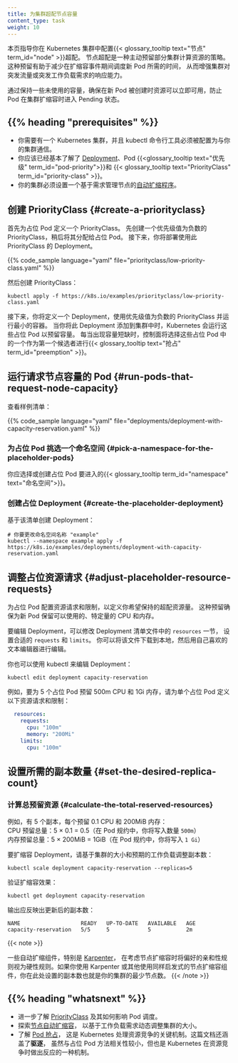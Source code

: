 ```yaml
---
title: 为集群超配节点容量
content_type: task
weight: 10
---
```

<!--
title: Overprovision Node Capacity For A Cluster
content_type: task
weight: 10
-->

<!-- overview -->

<!--
This page guides you through configuring {{< glossary_tooltip text="Node" term_id="node" >}}
overprovisioning in your Kubernetes cluster. Node overprovisioning is a strategy that proactively
reserves a portion of your cluster's compute resources. This reservation helps reduce the time
required to schedule new pods during scaling events, enhancing your cluster's responsiveness
to sudden spikes in traffic or workload demands.

By maintaining some unused capacity, you ensure that resources are immediately available when
new pods are created, preventing them from entering a pending state while the cluster scales up.
-->
本页指导你在 Kubernetes 集群中配置{{< glossary_tooltip text="节点" term_id="node" >}}超配。
节点超配是一种主动预留部分集群计算资源的策略。这种预留有助于减少在扩缩容事件期间调度新 Pod 所需的时间，
从而增强集群对突发流量或突发工作负载需求的响应能力。

通过保持一些未使用的容量，确保在新 Pod 被创建时资源可以立即可用，防止 Pod 在集群扩缩容时进入 Pending 状态。

## {{% heading "prerequisites" %}}

<!--
- You need to have a Kubernetes cluster, and the kubectl command-line tool must be configured to communicate with
  your cluster.
- You should already have a basic understanding of
  [Deployments](/docs/concepts/workloads/controllers/deployment/),
  Pod {{< glossary_tooltip text="priority" term_id="pod-priority" >}},
  and {{< glossary_tooltip text="PriorityClasses" term_id="priority-class" >}}.
- Your cluster must be set up with an [autoscaler](/docs/concepts/cluster-administration/cluster-autoscaling/)
  that manages nodes based on demand.
-->
- 你需要有一个 Kubernetes 集群，并且 kubectl 命令行工具必须被配置为与你的集群通信。
- 你应该已经基本了解了 [Deployment](/zh-cn/docs/concepts/workloads/controllers/deployment/)、Pod
  {{<glossary_tooltip text="优先级" term_id="pod-priority">}}和
  {{< glossary_tooltip text="PriorityClass" term_id="priority-class" >}}。
- 你的集群必须设置一个基于需求管理节点的[自动扩缩程序](/zh-cn/docs/concepts/cluster-administration/cluster-autoscaling/)。

<!-- steps -->

<!--
## Create a PriorityClass

Begin by defining a PriorityClass for the placeholder Pods. First, create a PriorityClass with a
negative priority value, that you will shortly assign to the placeholder pods.
Later, you will set up a Deployment that uses this PriorityClass
-->
## 创建 PriorityClass   {#create-a-priorityclass}

首先为占位 Pod 定义一个 PriorityClass。
先创建一个优先级值为负数的 PriorityClass，稍后将其分配给占位 Pod。
接下来，你将部署使用此 PriorityClass 的 Deployment。

{{% code_sample language="yaml" file="priorityclass/low-priority-class.yaml" %}}

<!--
Then create the PriorityClass:
-->
然后创建 PriorityClass：

```shell
kubectl apply -f https://k8s.io/examples/priorityclass/low-priority-class.yaml
```

<!--
You will next define a Deployment that uses the negative-priority PriorityClass and runs a minimal container.
When you add this to your cluster, Kubernetes runs those placeholder pods to reserve capacity. Any time there
is a capacity shortage, the control plane will pick one these placeholder pods as the first candidate to
{{< glossary_tooltip text="preempt" term_id="preemption" >}}.
-->
接下来，你将定义一个 Deployment，使用优先级值为负数的 PriorityClass 并运行最小的容器。
当你将此 Deployment 添加到集群中时，Kubernetes 会运行这些占位 Pod 以预留容量。
每当出现容量短缺时，控制面将选择这些占位 Pod
中的一个作为第一个候选者进行{{< glossary_tooltip text="抢占" term_id="preemption" >}}。

<!--
## Run Pods that request node capacity

Review the sample manifest:
-->
## 运行请求节点容量的 Pod   {#run-pods-that-request-node-capacity}

查看样例清单：

{{% code_sample language="yaml" file="deployments/deployment-with-capacity-reservation.yaml" %}}

<!--
### Pick a namespace for the placeholder pods

You should select, or create, a {{< glossary_tooltip term_id="namespace" text="namespace">}}
that the placeholder Pods will go into.
-->
### 为占位 Pod 挑选一个命名空间    {#pick-a-namespace-for-the-placeholder-pods}

你应选择或创建占位 Pod 要进入的{{< glossary_tooltip term_id="namespace" text="命名空间">}}。

<!--
### Create the placeholder deployment

Create a Deployment based on that manifest:

```shell
# Change the namespace name "example"
kubectl --namespace example apply -f https://k8s.io/examples/deployments/deployment-with-capacity-reservation.yaml
```
-->
### 创建占位 Deployment    {#create-the-placeholder-deployment}

基于该清单创建 Deployment：

```shell
# 你要更改命名空间名称 "example"
kubectl --namespace example apply -f https://k8s.io/examples/deployments/deployment-with-capacity-reservation.yaml
```

<!--
## Adjust placeholder resource requests

Configure the resource requests and limits for the placeholder pods to define the amount of overprovisioned resources you want to maintain. This reservation ensures that a specific amount of CPU and memory is kept available for new pods.
-->
## 调整占位资源请求   {#adjust-placeholder-resource-requests}

为占位 Pod 配置资源请求和限制，以定义你希望保持的超配资源量。
这种预留确保为新 Pod 保留可以使用的、特定量的 CPU 和内存。

<!--
To edit the Deployment, modify the `resources` section in the Deployment manifest file
to set appropriate requests and limits. You can download that file locally and then edit it
with whichever text editor you prefer.

You can also edit the Deployment using kubectl:
-->
要编辑 Deployment，可以修改 Deployment 清单文件中的 `resources` 一节，
设置合适的 `requests` 和 `limits`。
你可以将该文件下载到本地，然后用自己喜欢的文本编辑器进行编辑。

你也可以使用 kubectl 来编辑 Deployment：

```shell
kubectl edit deployment capacity-reservation
```

<!--
For example, to reserve 500m CPU and 1Gi memory across 5 placeholder pods,
define the resource requests and limits for a single placeholder pod as follows:
-->
例如，要为 5 个占位 Pod 预留 500m CPU 和 1Gi 内存，请为单个占位 Pod 定义以下资源请求和限制：

```yaml
  resources:
    requests:
      cpu: "100m"
      memory: "200Mi"
    limits:
      cpu: "100m"
```

<!--
## Set the desired replica count

### Calculate the total reserved resources
-->
## 设置所需的副本数量   {#set-the-desired-replica-count}

### 计算总预留资源   {#calculate-the-total-reserved-resources}

<!-- trailing whitespace in next paragraph is significant -->

<!--
For example, with 5 replicas each reserving 0.1 CPU and 200MiB of memory:  
Total CPU reserved: 5 × 0.1 = 0.5 (in the Pod specification, you'll write the quantity `500m`)  
Total memory reserved: 5 × 200MiB = 1GiB (in the Pod specification, you'll write `1 Gi`)  

To scale the Deployment, adjust the number of replicas based on your cluster's size and expected workload:
-->
例如，有 5 个副本，每个预留 0.1 CPU 和 200MiB 内存：  
CPU 预留总量：5 × 0.1 = 0.5（在 Pod 规约中，你将写入数量 `500m`）  
内存预留总量：5 × 200MiB = 1GiB（在 Pod 规约中，你将写入 `1 Gi`）  

要扩缩容 Deployment，请基于集群的大小和预期的工作负载调整副本数：

```shell
kubectl scale deployment capacity-reservation --replicas=5
```

<!--
Verify the scaling:
-->
验证扩缩容效果：

```shell
kubectl get deployment capacity-reservation
```

<!--
The output should reflect the updated number of replicas:
-->
输出应反映出更新后的副本数：

```none
NAME                   READY   UP-TO-DATE   AVAILABLE   AGE
capacity-reservation   5/5     5            5           2m
```

{{< note >}}
<!--
Some autoscalers, notably [Karpenter](/docs/concepts/cluster-administration/cluster-autoscaling/#autoscaler-karpenter),
treat preferred affinity rules as hard rules when considering node scaling.
If you use Karpenter or another node autoscaler that uses the same heuristic,
the replica count you set here  also sets a minimum node count for your cluster.
-->
一些自动扩缩组件，特别是
[Karpenter](/zh-cn/docs/concepts/cluster-administration/cluster-autoscaling/#autoscaler-karpenter)，
在考虑节点扩缩容时将偏好的亲和性规则视为硬性规则。如果你使用 Karpenter
或其他使用同样启发式的节点扩缩容组件，你在此处设置的副本数也就是你的集群的最少节点数。
{{< /note >}}

## {{% heading "whatsnext" %}}

<!--
- Learn more about [PriorityClasses](/docs/concepts/scheduling-eviction/pod-priority-preemption/#priorityclass) and how they affect pod scheduling.
- Explore [node autoscaling](/docs/concepts/cluster-administration/cluster-autoscaling/) to dynamically adjust your cluster's size based on workload demands.
- Understand [Pod preemption](/docs/concepts/scheduling-eviction/pod-priority-preemption/), a
  key mechanism for Kubernetes to handle resource contention. The same page covers _eviction_,
  which is less relevant to the placeholder Pod approach, but is also a mechanism for Kubernetes
  to react when resources are contended.
-->
- 进一步了解 [PriorityClass](/zh-cn/docs/concepts/scheduling-eviction/pod-priority-preemption/#priorityclass)
  及其如何影响 Pod 调度。
- 探索[节点自动扩缩容](/zh-cn/docs/concepts/cluster-administration/cluster-autoscaling/)，
  以基于工作负载需求动态调整集群的大小。
- 了解 [Pod 抢占](/zh-cn/docs/concepts/scheduling-eviction/pod-priority-preemption/)，
  这是 Kubernetes 处理资源竞争的关键机制。这篇文档还涵盖了**驱逐**，
  虽然与占位 Pod 方法相关性较小，但也是 Kubernetes 在资源竞争时做出反应的一种机制。
